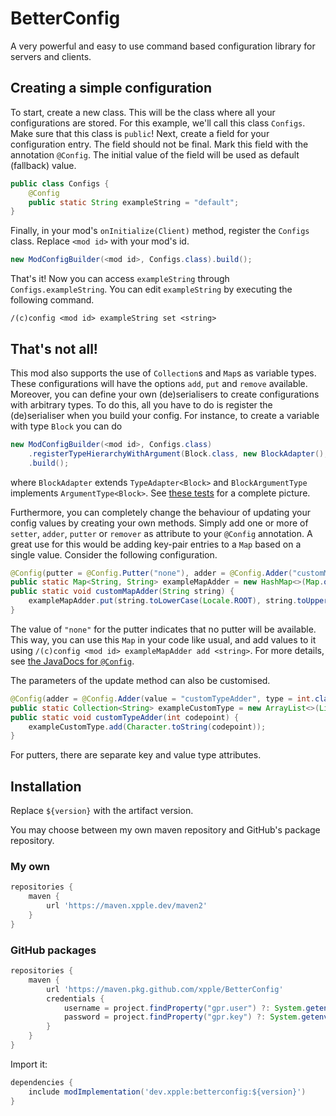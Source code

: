 # BetterConfig
A very powerful and easy to use command based configuration library for servers and clients.

## Creating a simple configuration
To start, create a new class. This will be the class where all your configurations are stored. For this example, we'll
call this class `Configs`. Make sure that this class is `public`! Next, create a field for your configuration entry. The
field should not be final. Mark this field with the annotation `@Config`. The initial value of the field will be used as
default (fallback) value.
```java
public class Configs {
    @Config
    public static String exampleString = "default";
}
```
Finally, in your mod's `onInitialize(Client)` method, register the `Configs` class. Replace `<mod id>` with your mod's
id.
```java
new ModConfigBuilder(<mod id>, Configs.class).build();
```
That's it! Now you can access `exampleString` through `Configs.exampleString`. You can edit `exampleString` by executing
the following command.
```
/(c)config <mod id> exampleString set <string>
```

## That's not all!
This mod also supports the use of `Collection`s and `Map`s as variable types. These configurations will have the options
`add`, `put` and `remove` available. Moreover, you can define your own (de)serialisers to create configurations with 
arbitrary types. To do this, all you have to do is register the (de)serialiser when you build your config. For instance,
to create a variable with type `Block` you can do
```java
new ModConfigBuilder(<mod id>, Configs.class)
    .registerTypeHierarchyWithArgument(Block.class, new BlockAdapter(), new Pair<>(BlockArgumentType::block, BlockArgumentType::getBlock))
    .build();
```
where `BlockAdapter` extends `TypeAdapter<Block>` and `BlockArgumentType` implements `ArgumentType<Block>`. See 
[these tests](src/testmod/java/dev/xpple/betterconfig) for a complete picture.

Furthermore, you can completely change the behaviour of updating your config values by creating your own methods. Simply
add one or more of `setter`, `adder`, `putter` or `remover` as attribute to your `@Config` annotation. A great use for
this would be adding key-pair entries to a `Map` based on a single value. Consider the following configuration.
```java
@Config(putter = @Config.Putter("none"), adder = @Config.Adder("customMapAdder"))
public static Map<String, String> exampleMapAdder = new HashMap<>(Map.of("a", "A", "b", "B"));
public static void customMapAdder(String string) {
    exampleMapAdder.put(string.toLowerCase(Locale.ROOT), string.toUpperCase(Locale.ROOT));
}
```
The value of `"none"` for the putter indicates that no putter will be available. This way, you can use this `Map` in your
code like usual, and add values to it using `/(c)config <mod id> exampleMapAdder add <string>`. For more details, see
[the JavaDocs for `@Config`](src/main/java/dev/xpple/betterconfig/api/Config.java).

The parameters of the update method can also be customised.
```java
@Config(adder = @Config.Adder(value = "customTypeAdder", type = int.class))
public static Collection<String> exampleCustomType = new ArrayList<>(List.of("%", "@"));
public static void customTypeAdder(int codepoint) {
    exampleCustomType.add(Character.toString(codepoint));
}
```
For putters, there are separate key and value type attributes.

## Installation
Replace `${version}` with the artifact version.

You may choose between my own maven repository and GitHub's package repository.
### My own
```gradle
repositories {
    maven {
        url 'https://maven.xpple.dev/maven2'
    }
}
```
### GitHub packages
```gradle
repositories {
    maven {
        url 'https://maven.pkg.github.com/xpple/BetterConfig'
        credentials {
            username = project.findProperty("gpr.user") ?: System.getenv("USERNAME")
            password = project.findProperty("gpr.key") ?: System.getenv("TOKEN")
        }
    }
}
```
Import it:
```gradle
dependencies {
    include modImplementation('dev.xpple:betterconfig:${version}')
}
```
